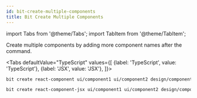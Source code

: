 ```yaml
---
id: bit-create-multiple-components
title: Bit Create Multiple Components
---
```


import Tabs from '@theme/Tabs';
import TabItem from '@theme/TabItem';

Create multiple components by adding more component names after the command.

<Tabs
defaultValue="TypeScript"
values={[
{label: 'TypeScript', value: 'TypeScript'},
{label: 'JSX', value: 'JSX'},
]}>
<TabItem value="TypeScript">

```bash
bit create react-component ui/component1 ui/component2 design/component1
```

  </TabItem>
  <TabItem value="JSX">

```bash
bit create react-component-jsx ui/component1 ui/component2 design/component1
```

  </TabItem>
</Tabs>
